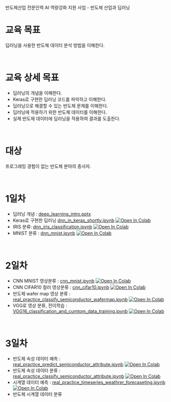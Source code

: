 반도체산업 전문인력 AI 역량강화 지원 사업 - 반도체 산업과 딥러닝

# 교육 목표

딥러닝을 사용한 반도체 데이터 분석 방법을 이해한다.


<br>

# 교육 상세 목표

- 딥러닝의 개념을 이해한다.
- Keras로 구현한 딥러닝 코드를 파악하고 이해한다.
- 딥러닝으로 해결할 수 있는 반도체 문제를 이해한다.
- 딥러닝에 적용하기 위한 반도체 데이터를 이해한다.
- 실제 반도체 데이터에 딥러닝을 적용하여 결과를 도출한다.


<br>

# 대상

프로그래밍 경험이 없는 반도체 분야의 종사자. 


<br>

# 1일차
- 딥러닝 개념 : [deep_learning_intro.pptx](material/deep_learning/deep_learning_intro.pptx)
- Keras로 구현한 딥러닝 [dnn_in_keras_shortly.ipynb](material/deep_learning/dnn_in_keras_shortly.ipynb) [![Open In Colab](https://colab.research.google.com/assets/colab-badge.svg)](https://colab.research.google.com/github/dhrim/semiconductor_ai_2020/blob/main/material/deep_learning/dnn_in_keras_shortly.ipynb)
- IRIS 분류: [dnn_iris_classification.ipynb](material/deep_learning/dnn_iris_classification.ipynb) [![Open In Colab](https://colab.research.google.com/assets/colab-badge.svg)](https://colab.research.google.com/github/dhrim/semiconductor_ai_2020/blob/main/material/deep_learning/dnn_iris_classification.ipynb)
- MNIST 분류 : [dnn_mnist.ipynb](material/deep_learning/dnn_mnist.ipynb) [![Open In Colab](https://colab.research.google.com/assets/colab-badge.svg)](https://colab.research.google.com/github/dhrim/semiconductor_ai_2020/blob/main/material/deep_learning/dnn_mnist.ipynb)


<br>

# 2일차
- CNN MNIST 영상분류 : [cnn_mnist.ipynb](material/deep_learning/cnn_mnist.ipynb) [![Open In Colab](https://colab.research.google.com/assets/colab-badge.svg)](https://colab.research.google.com/github/dhrim/semiconductor_ai_2020/blob/main/material/deep_learning/cnn_mnist.ipynb)
- CNN CIFAR10 컬러 영상분류 : [cnn_cifar10.ipynb](material/deep_learning/cnn_cifar10.ipynb) [![Open In Colab](https://colab.research.google.com/assets/colab-badge.svg)](https://colab.research.google.com/github/dhrim/semiconductor_ai_2020/blob/main/material/deep_learning/cnn_cifar10.ipynb)
- 반도체 wafer map 영상 분류 : [real_practice_classify_semiconductor_wafermap.ipynb](material/deep_learning/real_practice_classify_semiconductor_wafermap.ipynb) [![Open In Colab](https://colab.research.google.com/assets/colab-badge.svg)](https://colab.research.google.com/github/dhrim/hongik_2020/blob/main/material/deep_learning/real_practice_classify_semiconductor_wafermap.ipynb)
- VGG로 영상 분류, 전이학습 : [VGG16_classification_and_cumtom_data_training.ipynb](material/deep_learning/VGG16_classification_and_cumtom_data_training.ipynb) [![Open In Colab](https://colab.research.google.com/assets/colab-badge.svg)](https://colab.research.google.com/github/dhrim/hongik_2020/blob/main/material/deep_learning/VGG16_classification_and_cumtom_data_training.ipynb)


<br>

# 3일차

- 반도체 속성 데이터 예측 : [real_practice_predict_semiconductor_attribute.ipynb](material/deep_learning/real_practice_predict_semiconductor_attribute.ipynb) [![Open In Colab](https://colab.research.google.com/assets/colab-badge.svg)](https://colab.research.google.com/github/dhrim/semiconductor_ai_2020/blob/main/material/deep_learning/real_practice_predict_semiconductor_attribute.ipynb)
- 반도체 속성 데이터 분류 : [real_practice_classify_semiconductor_attribute.ipynb](material/deep_learning/real_practice_classify_semiconductor_attribute.ipynb) [![Open In Colab](https://colab.research.google.com/assets/colab-badge.svg)](https://colab.research.google.com/github/dhrim/semiconductor_ai_2020/blob/main/material/deep_learning/real_practice_classify_semiconductor_attribute.ipynb)
- 시계열 데이터 예측 : [real_practice_timeseries_weathrer_forecaseting.ipynb](material/deep_learning/real_practice_timeseries_weathrer_forecaseting.ipynb) [![Open In Colab](https://colab.research.google.com/assets/colab-badge.svg)](https://colab.research.google.com/github/dhrim/semiconductor_ai_2020/blob/main/material/deep_learning/real_practice_timeseries_weathrer_forecaseting.ipynb)
- 반도체 시계열 데이터 분류

